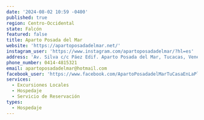 ```yaml
---
date: '2024-08-02 10:59 -0400'
published: true
region: Centro-Occidental
state: Falcón
featured: false
title: Aparto Posada del Mar
website: 'https://apartoposadadelmar.net/'
instagram_user: 'https://www.instagram.com/apartoposadadelmar/?hl=es'
address: 'Av. Silva c/c Páez Edif. Aparto Posada del Mar, Tucacas, Venezuela'
phone_number: 0414-4815321
email: apartoposadadelmar@hotmail.com
facebook_user: 'https://www.facebook.com/ApartoPosadadelMarTuCasaEnLaPlaya/?locale=es_LA'
services:
  - Excursiones Locales
  - Hospedaje
  - Servicio de Reservación
types:
  - Hospedaje
---
```


